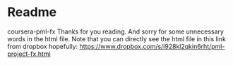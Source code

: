 # Readme
coursera-pml-fx
Thanks for you reading. And sorry for some unnecessary words in the html file. 
Note that you can directly see the html file in this link from dropbox hopefully: 
https://www.dropbox.com/s/i928kl2qkin6rht/pml-project-fx.html
